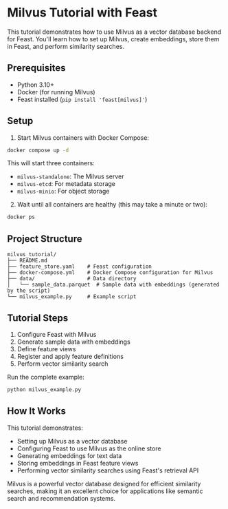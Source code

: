 # Milvus Tutorial with Feast

This tutorial demonstrates how to use Milvus as a vector database backend for Feast. You'll learn how to set up Milvus, create embeddings, store them in Feast, and perform similarity searches.

## Prerequisites

- Python 3.10+
- Docker (for running Milvus)
- Feast installed (`pip install 'feast[milvus]'`)

## Setup

1. Start Milvus containers with Docker Compose:

```bash
docker compose up -d
```

This will start three containers:
- `milvus-standalone`: The Milvus server
- `milvus-etcd`: For metadata storage
- `milvus-minio`: For object storage

2. Wait until all containers are healthy (this may take a minute or two):

```bash
docker ps
```

## Project Structure

```
milvus_tutorial/
├── README.md
├── feature_store.yaml    # Feast configuration
├── docker-compose.yml    # Docker Compose configuration for Milvus
├── data/                 # Data directory
│   └── sample_data.parquet  # Sample data with embeddings (generated by the script)
└── milvus_example.py     # Example script
```

## Tutorial Steps

1. Configure Feast with Milvus
2. Generate sample data with embeddings
3. Define feature views
4. Register and apply feature definitions
5. Perform vector similarity search

Run the complete example:

```bash
python milvus_example.py
```

## How It Works

This tutorial demonstrates:

- Setting up Milvus as a vector database
- Configuring Feast to use Milvus as the online store
- Generating embeddings for text data
- Storing embeddings in Feast feature views
- Performing vector similarity searches using Feast's retrieval API

Milvus is a powerful vector database designed for efficient similarity searches, making it an excellent choice for applications like semantic search and recommendation systems.

